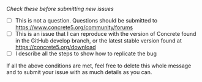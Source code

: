 *Check these before submitting new issues*

- [ ] This is not a question.
  Questions should be submitted to https://www.concrete5.org/community/forums  
- [ ] This is an issue that I can reproduce with the version of Concrete found in the GitHub develop branch, or the latest stable version found at https://concrete5.org/download
- [ ] I describe all the steps to show how to replicate the bug

If all the above conditions are met, feel free to delete this whole message and to submit your issue with as much details as you can.
